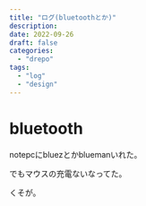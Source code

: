 ```yaml
---
title: "ログ(bluetoothとか)"
description:
date: 2022-09-26
draft: false
categories:
  - "drepo"
tags:
  - "log"
  - "design"
---
```


# bluetooth

notepcにbluezとかbluemanいれた。

でもマウスの充電ないなってた。

くそが。
